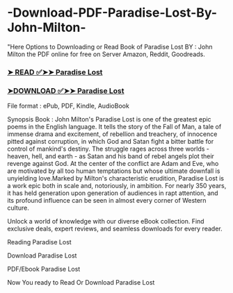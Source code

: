 # -Download-PDF-Paradise-Lost-By-John-Milton-

"Here Options to Downloading or Read Book of Paradise Lost BY : John Milton the PDF online for free on Server Amazon, Reddit, Goodreads.

### [➤ READ ✅➤➤ Paradise Lost](https://en.ebooksteach.xyz/?book=15997.Paradise_Lost)
### [➤DOWNLOAD ✅➤➤ Paradise Lost](https://en.ebooksteach.xyz/?book=15997.Paradise_Lost)

File format : ePub, PDF, Kindle, AudioBook

Synopsis Book : John Milton's Paradise Lost is one of the greatest epic poems in the English language. It tells the story of the Fall of Man, a tale of immense drama and excitement, of rebellion and treachery, of innocence pitted against corruption, in which God and Satan fight a bitter battle for control of mankind's destiny. The struggle rages across three worlds - heaven, hell, and earth - as Satan and his band of rebel angels plot their revenge against God. At the center of the conflict are Adam and Eve, who are motivated by all too human temptations but whose ultimate downfall is unyielding love.Marked by Milton's characteristic erudition, Paradise Lost is a work epic both in scale and, notoriously, in ambition. For nearly 350 years, it has held generation upon generation of audiences in rapt attention, and its profound influence can be seen in almost every corner of Western culture.

Unlock a world of knowledge with our diverse eBook collection. Find exclusive deals, expert reviews, and seamless downloads for every reader.

Reading Paradise Lost

Download Paradise Lost

PDF/Ebook Paradise Lost

Now You ready to Read Or Download Paradise Lost
